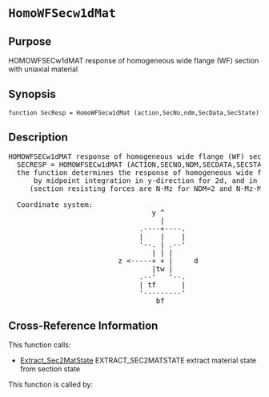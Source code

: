 
<!-- <a name="_top"></a>
<div><a href="../../_index.md">Home</a> &gt;  <a href="#">latest</a> &gt; <a href="_index.md">Section_Library</a> &gt; HomoWFSecw1dMat.m</div> -->

<!--<table width="100%"><tr><td align="left"><a href="../../_index.md"><img alt="<" border="0" src="../../left.png">&nbsp;Master index</a></td>
<td align="right"><a href="_index.md">Index for latest\Section_Library&nbsp;<img alt=">" border="0" src="../../right.png"></a></td></tr></table>-->
# `HomoWFSecw1dMat`
<!-- <h1>HomoWFSecw1dMat
</h1> -->

## <a name="_name"></a>Purpose

<!-- <h2 id="purpose"><a name="_name"></a>Purpose</h2> -->

HOMOWFSECw1dMAT response of homogeneous wide flange (WF) section with uniaxial material

<!-- <div class="box"><strong>HOMOWFSECw1dMAT response of homogeneous wide flange (WF) section with uniaxial material</strong></div> -->

## <a name="_synopsis"></a>Synopsis

`function SecResp = HomoWFSecw1dMat (action,SecNo,ndm,SecData,SecState)` 
## <a name="_description"></a>Description

<pre class="comment">HOMOWFSECw1dMAT response of homogeneous wide flange (WF) section with uniaxial material    
  SECRESP = HOMOWFSECw1dMAT (ACTION,SECNO,NDM,SECDATA,SECSTATE)
  the function determines the response of homogeneous wide flange (WF) section with uniaxial material
      by midpoint integration in y-direction for 2d, and in y- and z- direction for 3d response
     (section resisting forces are N-Mz for NDM=2 and N-Mz-My for NDM=3)

  Coordinate system:
                                  y ^
                                    |
                               .----+----.
                               |    |    |
                               '--. | .--'
                                  | | |
                          z &lt;-----+ + |     d
                                  |tw |
                               .--'   '--.
                               | tf      |
                               '---------'
                                   bf</pre>
<!-- <div class="fragment"><pre class="comment">HOMOWFSECw1dMAT response of homogeneous wide flange (WF) section with uniaxial material    
  SECRESP = HOMOWFSECw1dMAT (ACTION,SECNO,NDM,SECDATA,SECSTATE)
  the function determines the response of homogeneous wide flange (WF) section with uniaxial material
      by midpoint integration in y-direction for 2d, and in y- and z- direction for 3d response
     (section resisting forces are N-Mz for NDM=2 and N-Mz-My for NDM=3)

  Coordinate system:
                                  y ^
                                    |
                               .----+----.
                               |    |    |
                               '--. | .--'
                                  | | |
                          z &lt;-----+ + |     d
                                  |tw |
                               .--'   '--.
                               | tf      |
                               '---------'
                                   bf</pre></div> -->

<!-- crossreference -->
## <a name="_cross"></a>Cross-Reference Information

This function calls:
<ul style="list-style-image:url(../../matlabicon.gif)">
<li><a href="Extract_Sec2MatState" class="code" title="function MatState = Extract_Sec2MatState (m,as,SecState)">Extract_Sec2MatState</a>	EXTRACT_SEC2MATSTATE extract material state from section state</li></ul>
This function is called by:
<ul style="list-style-image:url(../../matlabicon.gif)">
</ul>
<!-- crossreference -->




<!-- <hr><address>Generated on Thu 28-Jan-2021 18:22:44 by <strong><a href="http://www.artefact.tk/software/matlab/m2html/" title="Matlab Documentation in HTML">m2html</a></strong> &copy; 2005</address> -->